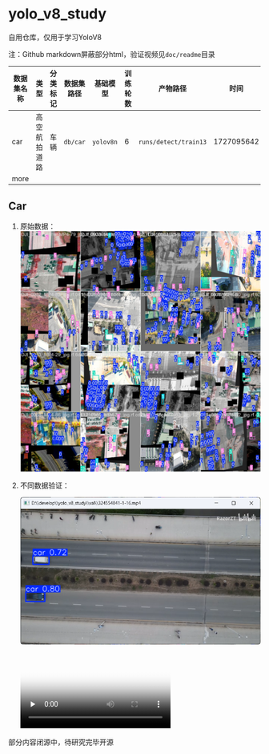 # yolo_v8_study

自用仓库，仅用于学习YoloV8

注：Github markdown屏蔽部分html，验证视频见`doc/readme`目录

| 数据集名称 | 类型         | 分类标记 | 数据集路径 | 基础模型  | 训练轮数 | 产物路径              | 时间       |
| ---------- | ------------ | -------- | ---------- | --------- | -------- | --------------------- | ---------- |
| car        | 高空航拍道路 | 车辆     | `db/car`   | `yolov8n` | 6        | `runs/detect/train13` | 1727095642 |
| more       |              |          |            |           |          |                       |            |

## Car

1. 原始数据：
   ![train_batch0](doc/README/train_batch0.jpg)

2. 不同数据验证：

   ![image-20240923210147890](doc/README/image-20240923210147890.png)

   <video id="video" controls="" preload="none" poster="封面">
      <source id="mp4" src="doc/README/QQ2024923-21458.mp4" type="video/mp4">
   </videos>


部分内容闭源中，待研究完毕开源

